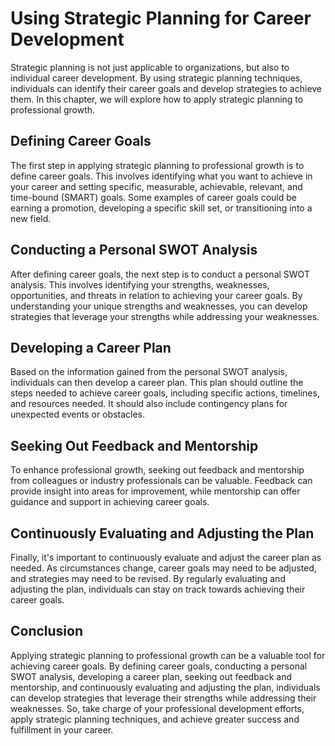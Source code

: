 Using Strategic Planning for Career Development
==============================================================================================================

Strategic planning is not just applicable to organizations, but also to individual career development. By using strategic planning techniques, individuals can identify their career goals and develop strategies to achieve them. In this chapter, we will explore how to apply strategic planning to professional growth.

Defining Career Goals
---------------------

The first step in applying strategic planning to professional growth is to define career goals. This involves identifying what you want to achieve in your career and setting specific, measurable, achievable, relevant, and time-bound (SMART) goals. Some examples of career goals could be earning a promotion, developing a specific skill set, or transitioning into a new field.

Conducting a Personal SWOT Analysis
-----------------------------------

After defining career goals, the next step is to conduct a personal SWOT analysis. This involves identifying your strengths, weaknesses, opportunities, and threats in relation to achieving your career goals. By understanding your unique strengths and weaknesses, you can develop strategies that leverage your strengths while addressing your weaknesses.

Developing a Career Plan
------------------------

Based on the information gained from the personal SWOT analysis, individuals can then develop a career plan. This plan should outline the steps needed to achieve career goals, including specific actions, timelines, and resources needed. It should also include contingency plans for unexpected events or obstacles.

Seeking Out Feedback and Mentorship
-----------------------------------

To enhance professional growth, seeking out feedback and mentorship from colleagues or industry professionals can be valuable. Feedback can provide insight into areas for improvement, while mentorship can offer guidance and support in achieving career goals.

Continuously Evaluating and Adjusting the Plan
----------------------------------------------

Finally, it's important to continuously evaluate and adjust the career plan as needed. As circumstances change, career goals may need to be adjusted, and strategies may need to be revised. By regularly evaluating and adjusting the plan, individuals can stay on track towards achieving their career goals.

Conclusion
----------

Applying strategic planning to professional growth can be a valuable tool for achieving career goals. By defining career goals, conducting a personal SWOT analysis, developing a career plan, seeking out feedback and mentorship, and continuously evaluating and adjusting the plan, individuals can develop strategies that leverage their strengths while addressing their weaknesses. So, take charge of your professional development efforts, apply strategic planning techniques, and achieve greater success and fulfillment in your career.

